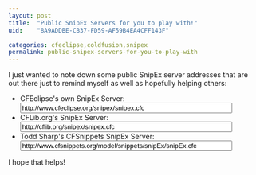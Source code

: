 ```yaml
---
layout: post
title:  "Public SnipEx Servers for you to play with!"
uid:	"8A9ADDBE-CB37-FD59-AF59B4EA4CFF143F"

categories: cfeclipse,coldfusion,snipex
permalink: public-snipex-servers-for-you-to-play-with
---
```

I just wanted to note down some public SnipEx server addresses that are out there just to remind myself as well as hopefully helping others:<ul>
	<li>CFEclipse's own SnipEx Server: <input type="text" readonly="true" size="50" value="http://www.cfeclipse.org/snipex/snipex.cfc"></li>
	<li>CFLib.org's SnipEx Server: <input type="text" readonly="true" size="50" value="http://cflib.org/snipex/snipex.cfc"></li>
	<li>Todd Sharp's CFSnippets SnipEx Server: <input type="text" readonly="true" size="50" value="http://www.cfsnippets.org/model/snippets/snipEx/snipEx.cfc"></li>
</ul>

I hope that helps!